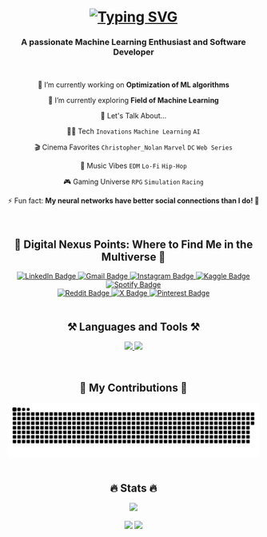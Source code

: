 <h1 align="center">
    <a href="https://git.io/typing-svg"><img src="https://readme-typing-svg.demolab.com?    font=Fira+Code&size=35&center=true&vCenter=true&color=FF3DFB&width=600&pause=1000&lines=Hi%2C+I+am++Ayush+Sahu!;NeXuS+to+the+Digital+Realm" alt="Typing SVG" /></a>
</h1>

<h3 align="center">A passionate Machine Learning Enthusiast and Software Developer </h3>
  
<br/>

<div align="center">

🔭 I’m currently working on **Optimization of ML algorithms**

🌱 I’m currently exploring **Field of Machine Learning**

💬 Let's Talk About...

👨‍💻 Tech
`Inovations` `Machine Learning` `AI`

🎬 Cinema Favorites
`Christopher_Nolan` `Marvel` `DC` `Web Series`

🎵 Music Vibes
`EDM` `Lo-Fi` `Hip-Hop`

🎮 Gaming Universe
`RPG` `Simulation` `Racing`

⚡ Fun fact: **My neural networks have better social connections than I do! 🤖**

<br/>
<h2 align="center">🌌 Digital Nexus Points: Where to Find Me in the Multiverse 🌠</h2>

<div align="center">

<a href="https://www.linkedin.com/in/ayush-sahu-7699b91b6/" target="_blank">
  <img src="https://img.shields.io/badge/LinkedIn-0077B5?style=for-the-badge&logo=linkedin&logoColor=white" alt="LinkedIn Badge"/>
</a>  
<a href="mailto:ayush.sahu0621@gmail.com" target="_blank">
  <img src="https://img.shields.io/badge/Gmail-D14836?style=for-the-badge&logo=gmail&logoColor=white" alt="Gmail Badge"/>
</a>
<a href="https://www.instagram.com/a_y_u_s_h_0621/" target="_blank">
  <img src="https://img.shields.io/badge/Instagram-E4405F?style=for-the-badge&logo=instagram&logoColor=white" alt="Instagram Badge"/>
</a>
<a href="https://www.kaggle.com/nexus0621" target="_blank">
  <img src="https://img.shields.io/badge/Kaggle-20BEFF?style=for-the-badge&logo=kaggle&logoColor=white" alt="Kaggle Badge"/>
</a>
<a href="https://open.spotify.com/user/y5oexngivg3h0s6x3d3vhevzz" target="_blank">
  <img src="https://img.shields.io/badge/Spotify-1ED760?&style=for-the-badge&logo=spotify&logoColor=white" alt="Spotify Badge"/>
</a>
<br/>
<a href="https://www.reddit.com/user/NeXuS0602/" target="_blank">
  <img src="https://img.shields.io/badge/Reddit-FF4500?style=for-the-badge&logo=reddit&logoColor=white" alt="Reddit Badge"/>
</a>
<a href="https://x.com/Nexus0602" target="_blank">
  <img src="https://img.shields.io/badge/X-000000?style=for-the-badge&logo=x&logoColor=white" alt="X Badge"/>
</a>
<a href="https://in.pinterest.com/aks507101/" target="_blank">
  <img src="https://img.shields.io/badge/Pinterest-%23E60023.svg?&style=for-the-badge&logo=Pinterest&logoColor=white" alt="Pinterest Badge"/>
</a>

</div>

<br/>
<h2 align="center">⚒️ Languages and Tools ⚒️</h3>
<p align="center">
  <a href="https://skillicons.dev">
    <img src="https://skillicons.dev/icons?i=python,c,cpp,html,css,mysql" />
    <img src="https://skillicons.dev/icons?i=git,vscode,pycharm,ps,pr,ae,xd,anaconda,tensorflow,pytorch" />
  </a>
</p>

<br/>
<h2 align="center">🐍 My Contributions 🐍</h2>
<div align="center">
  <img alt="snake eating my contributions" src="https://raw.githubusercontent.com/NeXuSuss/NeXuSuss/output/github-contribution-grid-snake.svg" />
</div>

<br/>
<h2 align="center">🔥 Stats 🔥</h2>
<div align="center">
  <img src="https://github-readme-streak-stats.herokuapp.com/?user=NeXuSuss&theme=radical&hide_border=true" />
</div>

<br/>
<div align="center">
  <img src="https://github-readme-stats.vercel.app/api?username=NeXuSuss&show_icons=true&theme=radical&hide_border=true" />
  <img src="https://github-readme-stats.vercel.app/api/top-langs/?username=NeXuSuss&layout=compact&theme=radical&hide_border=true" />
</div>